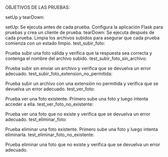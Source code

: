 OBJETIVOS DE LAS PRUEBAS:


setUp y tearDown:

setUp: Se ejecuta antes de cada prueba. Configura la aplicación Flask para pruebas y crea un cliente de prueba.
tearDown: Se ejecuta después de cada prueba. Limpia los archivos subidos para asegurar que cada prueba comienza con un estado limpio.
test_subir_foto:

Prueba subir una foto válida y verifica que la respuesta sea correcta y contenga el nombre del archivo subido.
test_subir_foto_sin_archivo:

Prueba subir sin enviar un archivo y verifica que se devuelva un error adecuado.
test_subir_foto_extension_no_permitida:

Prueba subir un archivo con una extensión no permitida y verifica que se devuelva un error adecuado.
test_ver_foto:

Prueba ver una foto existente. Primero sube una foto y luego intenta acceder a ella.
test_ver_foto_no_existente:

Prueba ver una foto que no existe y verifica que se devuelva un error adecuado.
test_eliminar_foto:

Prueba eliminar una foto existente. Primero sube una foto y luego intenta eliminarla.
test_eliminar_foto_no_existente:

Prueba eliminar una foto que no existe y verifica que se devuelva un error adecuado.